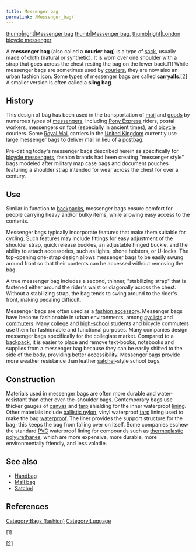```yaml
---
title: Messenger bag
permalink: /Messenger_bag/
---
```


[thumb\|right\|Messenger
bag](/Image:Track_stand_Atlanta_CM.jpg "wikilink") [thumb\|Messenger
bag.](/Image:Timbuk2_custom-made_messenger_bag_„DeeDog“.JPG "wikilink")
[thumb\|right\|London bicycle
messenger](/Image:Bicycle_Messenger,_London.jpg "wikilink")

A **messenger bag** (also called a **courier bag**) is a type of
[sack](/Bag "wikilink"), usually made of [cloth](/cloth "wikilink")
(natural or synthetic). It is worn over one shoulder with a strap that
goes across the chest resting the bag on the lower back.[1] While
messenger bags are sometimes used by [couriers](/courier "wikilink"),
they are now also an urban fashion [icon](/secular_icon "wikilink").
Some types of messenger bags are called **carryalls**.[2] A smaller
version is often called a **sling bag**.

## History

This design of bag has been used in the transportation of
[mail](/mail "wikilink") and [goods](/good_(economics) "wikilink") by
numerous types of [messengers](/Courier "wikilink"), including [Pony
Express](/Pony_Express "wikilink") riders, postal workers, messengers on
foot (especially in ancient times), and [bicycle](/bicycle "wikilink")
couriers. Some [Royal Mail](/Royal_Mail "wikilink") carriers in the
[United Kingdom](/United_Kingdom "wikilink") currently use large
messenger bags to deliver mail in lieu of a
[postbag](/postbag "wikilink").

Pre-dating today's messenger bags described herein as specifically for
[bicycle messengers](/bicycle_messengers "wikilink"), fashion brands had
been creating "messenger style" bags modeled after military map case
bags and document pouches featuring a shoulder strap intended for wear
across the chest for over a century.

## Use

Similar in function to [backpacks](/backpack "wikilink"), messenger bags
ensure comfort for people carrying heavy and/or bulky items, while
allowing easy access to the contents.

Messenger bags typically incorporate features that make them suitable
for cycling. Such features may include fittings for easy adjustment of
the shoulder strap, quick release buckles, an adjustable hinged buckle,
and the ability to attach accessories, such as lights, phone holsters,
or U-locks. The top-opening one-strap design allows messenger bags to be
easily swung around front so that their contents can be accessed without
removing the bag.

A true messenger bag includes a second, thinner, "stabilizing strap"
that is fastened either around the rider's waist or diagonally across
the chest. Without a stabilizing strap, the bag tends to swing around to
the rider's front, making pedaling difficult.

Messenger bags are often used as a [fashion
accessory](/fashion_accessory "wikilink"). Messenger bags have become
fashionable in urban environments, among [cyclists](/cyclist "wikilink")
and [commuters](/commuter "wikilink"). Many
[college](/college "wikilink") and
[high-school](/high-school "wikilink") students and bicycle commuters
use them for fashionable and functional purposes. Many companies design
messenger bags specifically for the collegiate market. Compared to a
[backpack](/backpack "wikilink"), it is easier to place and remove
text-books, notebooks and supplies from a messenger bag because they can
be easily shifted to the side of the body, providing better
accessibility. Messenger bags provide more weather resistance than
leather [satchel](/Satchel_(bag) "wikilink")-style school bags.

## Construction

Materials used in messenger bags are often more durable and
water-resistant than other over-the-shoulder bags. Contemporary bags use
thicker gauges of [canvas](/canvas "wikilink") and
[tarp](/Tarpaulin "wikilink") shielding for the inner waterproof
[lining](/lining_(sewing) "wikilink"). Other materials include
[ballistic nylon](/ballistic_nylon "wikilink"), vinyl waterproof
[tarp](/tarpaulin "wikilink") lining used to make the bag
[waterproof](/waterproof "wikilink"). The liner provides the support
structure for the bag; this keeps the bag from falling over on itself.
Some companies eschew the standard [PVC](/PVC "wikilink") waterproof
lining for compounds such as [thermoplastic
polyurethanes](/thermoplastic_polyurethanes "wikilink"), which are more
expensive, more durable, more environmentally friendly, and less
volatile.

## See also

-   [Handbag](/Handbag "wikilink")
-   [Mail bag](/Mail_bag "wikilink")
-   [Satchel](/Satchel_(bag) "wikilink")

## References

[Category:Bags (fashion)](/Category:Bags_(fashion) "wikilink")
[Category:Luggage](/Category:Luggage "wikilink")

[1]

[2]